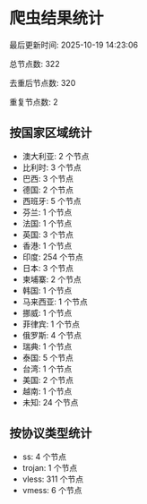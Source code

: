 # 爬虫结果统计

最后更新时间: 2025-10-19 14:23:06

总节点数: 322

去重后节点数: 320

重复节点数: 2

## 按国家区域统计

- 澳大利亚: 2 个节点
- 比利时: 3 个节点
- 巴西: 3 个节点
- 德国: 2 个节点
- 西班牙: 5 个节点
- 芬兰: 1 个节点
- 法国: 1 个节点
- 英国: 3 个节点
- 香港: 1 个节点
- 印度: 254 个节点
- 日本: 3 个节点
- 柬埔寨: 2 个节点
- 韩国: 1 个节点
- 马来西亚: 1 个节点
- 挪威: 1 个节点
- 菲律宾: 1 个节点
- 俄罗斯: 4 个节点
- 瑞典: 1 个节点
- 泰国: 5 个节点
- 台湾: 1 个节点
- 美国: 2 个节点
- 越南: 1 个节点
- 未知: 24 个节点

## 按协议类型统计

- ss: 4 个节点
- trojan: 1 个节点
- vless: 311 个节点
- vmess: 6 个节点
